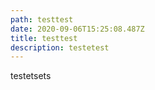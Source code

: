 ```yaml
---
path: testtest
date: 2020-09-06T15:25:08.487Z
title: testtest
description: testetest
---
```

testetsets
